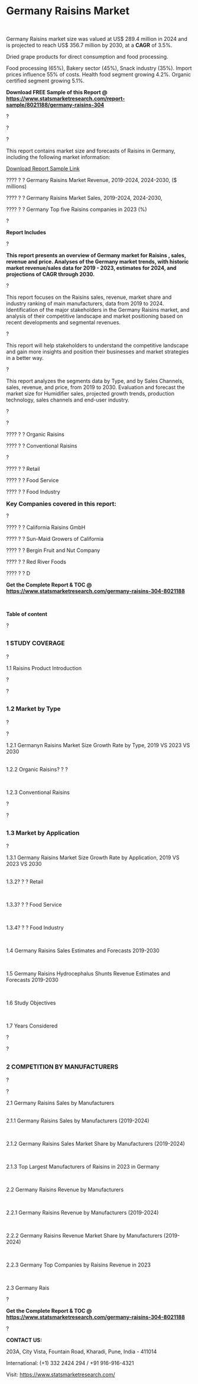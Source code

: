 <h1>Germany Raisins Market</h1><br/><p>Germany Raisins market size was valued at US$ 289.4 million in 2024 and is projected to reach US$ 356.7 million by 2030, at a <strong>CAGR</strong> of 3.5%.</p>
 
 
 
 <p>Dried grape products for direct consumption and food processing.</p>
 
 
 
 <p>Food processing (65%), Bakery sector (45%), Snack industry (35%). Import prices influence 55% of costs. Health food segment growing 4.2%. Organic certified segment growing 5.1%.</p>
 
 
 
 <div><b>Download FREE Sample of this Report @ <a href="https://www.statsmarketresearch.com/download-free-sample/8021188/germany-raisins-304">https://www.statsmarketresearch.com/report-sample/8021188/germany-raisins-304</a></b></div>
 
 
 
 <p>? </p>
 
 
 
 <p>? </p>
 
 
 
 <p>? </p>
 
 
 
 <p>This report contains market size and forecasts of Raisins in Germany, including the following market information:</p>
 
 
 
 <p><a href="https://www.statsmarketresearch.com/download-free-sample/8021188/germany-raisins-304">Download Report Sample Link</a></p>
 
 
 
 <p>???? ? ? Germany Raisins Market Revenue, 2019-2024, 2024-2030, ($ millions)</p>
 
 
 
 <p>???? ? ? Germany Raisins Market Sales, 2019-2024, 2024-2030,</p>
 
 
 
 <p>???? ? ? Germany Top five Raisins companies in 2023 (%)</p>
 
 
 
 <p>? </p>
 
 
 
 <p><strong>Report Includes</strong></p>
 
 
 
 <p>? </p>
 
 
 
 <p><strong>This report presents an overview of Germany market for Raisins , sales, revenue and price. Analyses of the Germany market trends, with historic market revenue/sales data for 2019 - 2023, estimates for 2024, and projections of <strong>CAGR</strong> through 2030.</strong></p>
 
 
 
 <p>? </p>
 
 
 
 <p>This report focuses on the Raisins sales, revenue, market share and industry ranking of main manufacturers, data from 2019 to 2024. Identification of the major stakeholders in the Germany Raisins market, and analysis of their competitive landscape and market positioning based on recent developments and segmental revenues.</p>
 
 
 
 <p>? </p>
 
 
 
 <p>This report will help stakeholders to understand the competitive landscape and gain more insights and position their businesses and market strategies in a better way.</p>
 
 
 
 <p>? </p>
 
 
 
 <p>This report analyzes the segments data by Type, and by Sales Channels, sales, revenue, and price, from 2019 to 2030. Evaluation and forecast the market size for Humidifier sales, projected growth trends, production technology, sales channels and end-user industry.</p>
 
 
 
 <p>? </p>
 
 
 
 <p>? </p>
 
 
 
 <p>???? ? ? Organic Raisins</p>
 
 
 
 <p>???? ? ? Conventional Raisins</p>
 
 
 
 <p>? </p>
 
 
 
 <p>???? ? ? Retail</p>
 
 
 
 <p>???? ? ? Food Service</p>
 
 
 
 <p>???? ? ? Food Industry</p>
 
 
 
 <p><span style="font-size:16px"><strong>Key Companies covered in this report:</strong></span></p>
 
 
 
 <p>? </p>
 
 
 
 <p>???? ? ? California Raisins GmbH</p>
 
 
 
 <p>???? ? ? Sun-Maid Growers of California</p>
 
 
 
 <p>???? ? ? Bergin Fruit and Nut Company</p>
 
 
 
 <p>???? ? ? Red River Foods</p>
 
 
 
 <p>???? ? ? D</p>
 
 
 
 <div><b>Get the Complete Report & TOC @ <a href="https://www.statsmarketresearch.com/germany-raisins-304-8021188">https://www.statsmarketresearch.com/germany-raisins-304-8021188</a></b></div>
 
 
 
 <p><br />
 
 <b>Table of content</b></p>
 
 
 
 <p>? </p>
 
 
 
 <h2><span style="font-size:16px"><strong>1 STUDY COVERAGE</strong></span></h2>
 
 
 
 <p>? </p>
 
 
 
 <p>1.1 Raisins Product Introduction</p>
 
 
 
 <p>? </p>
 
 
 
 <p>? </p>
 
 
 
 <h2><span style="font-size:16px"><strong>1.2 Market by Type</strong></span></h2>
 
 
 
 <p>? </p>
 
 
 
 <p>? </p>
 
 
 
 <p>1.2.1 Germanyn Raisins Market Size Growth Rate by Type, 2019 VS 2023 VS 2030<br />
 
 <br />
 
 1.2.2 Organic Raisins? ? ? <br />
 
 <br />
 
 1.2.3 Conventional Raisins<br />
 
 ? </p>
 
 
 
 <p>? </p>
 
 
 
 <h2><span style="font-size:16px"><strong>1.3 Market by Application</strong></span></h2>
 
 
 
 <p>? </p>
 
 
 
 <p>1.3.1 Germany Raisins Market Size Growth Rate by Application, 2019 VS 2023 VS 2030<br />
 
 <br />
 
 1.3.2? ? ? Retail<br />
 
 <br />
 
 1.3.3? ? ? Food Service<br />
 
 <br />
 
 1.3.4? ? ? Food Industry<br />
 
 <br />
 
 1.4 Germany Raisins Sales Estimates and Forecasts 2019-2030<br />
 
 <br />
 
 1.5 Germany Raisins Hydrocephalus Shunts Revenue Estimates and Forecasts 2019-2030<br />
 
 <br />
 
 1.6 Study Objectives<br />
 
 <br />
 
 1.7 Years Considered</p>
 
 
 
 <p>? </p>
 
 
 
 <p>? </p>
 
 
 
 <h2><span style="font-size:16px"><strong>2 COMPETITION BY MANUFACTURERS</strong></span></h2>
 
 
 
 <p>? </p>
 
 
 
 <p>? </p>
 
 
 
 <p>2.1 Germany Raisins Sales by Manufacturers<br />
 
 <br />
 
 2.1.1 Germany Raisins Sales by Manufacturers (2019-2024)<br />
 
 <br />
 
 2.1.2 Germany Raisins Sales Market Share by Manufacturers (2019-2024)<br />
 
 <br />
 
 2.1.3 Top Largest Manufacturers of Raisins in 2023 in Germany<br />
 
 <br />
 
 2.2 Germany Raisins Revenue by Manufacturers<br />
 
 <br />
 
 2.2.1 Germany Raisins Revenue by Manufacturers (2019-2024)<br />
 
 <br />
 
 2.2.2 Germany Raisins Revenue Market Share by Manufacturers (2019-2024)<br />
 
 <br />
 
 2.2.3 Germany Top Companies by Raisins Revenue in 2023<br />
 
 <br />
 
 2.3 Germany Rais</p>
 
 
 
 <p>? </p>
 
 
 
 <div><b>Get the Complete Report & TOC @ <a href="https://www.statsmarketresearch.com/germany-raisins-304-8021188">https://www.statsmarketresearch.com/germany-raisins-304-8021188</a></b></div>
 
 
 
 <p>? </p>
 
 
 
 <p><b>CONTACT US:</b><br />
 
 203A, City Vista, Fountain Road, Kharadi, Pune, India - 411014<br />
 
 International: (+1) 332 2424 294 / +91 916-916-4321<br />
 
 Visit: <a href="https://www.statsmarketresearch.com/">https://www.statsmarketresearch.com/</a></p>